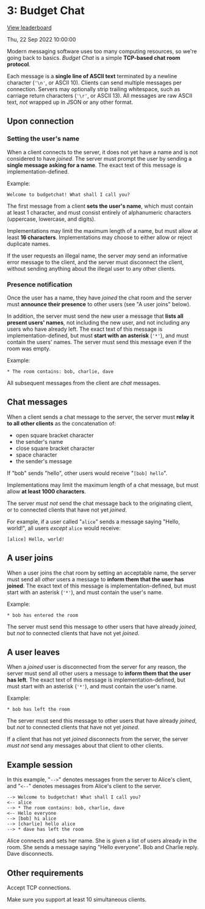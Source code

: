 # 3: Budget Chat

[View leaderboard](https://protohackers.com/leaderboard/3)

Thu, 22 Sep 2022 10:00:00

Modern messaging software uses too many computing resources, so we're going back to basics. _Budget Chat_ is a simple **TCP-based chat room protocol**.

Each message is a **single line of ASCII text** terminated by a newline character (`'\n'`, or ASCII 10). Clients can send multiple messages per connection. Servers may optionally strip trailing whitespace, such as carriage return characters (`'\r'`, or ASCII 13). All messages are raw ASCII text, _not_ wrapped up in JSON or any other format.

## Upon connection

### Setting the user's name

When a client connects to the server, it does not yet have a name and is not considered to have _joined_. The server must prompt the user by sending a **single message asking for a name**. The exact text of this message is implementation-defined.

Example:

    Welcome to budgetchat! What shall I call you?

The first message from a client **sets the user's name**, which must contain at least 1 character, and must consist entirely of alphanumeric characters (uppercase, lowercase, and digits).

Implementations may limit the maximum length of a name, but must allow at least **16 characters**. Implementations may choose to either allow or reject duplicate names.

If the user requests an illegal name, the server _may_ send an informative error message to the client, and the server must disconnect the client, without sending anything about the illegal user to any other clients.

### Presence notification

Once the user has a name, they have _joined_ the chat room and the server must **announce their presence** to other users (see "A user joins" below).

In addition, the server must send the new user a message that **lists all present users' names**, not including the new user, and not including any users who have already left. The exact text of this message is implementation-defined, but must **start with an asterisk** (`'*'`), and must contain the users' names. The server must send this message even if the room was empty.

Example:

    * The room contains: bob, charlie, dave

All subsequent messages from the client are _chat_ messages.

## Chat messages

When a client sends a chat message to the server, the server must **relay it to all other clients** as the concatenation of:

 * open square bracket character
 * the sender's name
 * close square bracket character
 * space character
 * the sender's message

If "bob" sends "hello", other users would receive "`[bob] hello`".

Implementations may limit the maximum length of a chat message, but must allow **at least 1000 characters**.

The server _must not_ send the chat message back to the originating client, or to connected clients that have not yet _joined_.

For example, if a user called "`alice`" sends a message saying "Hello, world!", all users _except_ `alice` would receive:

    [alice] Hello, world!

## A user joins

When a user joins the chat room by setting an acceptable name, the server must send all _other_ users a message to **inform them that the user has joined**. The exact text of this message is implementation-defined, but must start with an asterisk (`'*'`), and must contain the user's name.

Example:

    * bob has entered the room

The server must send this message to other users that have already _joined_, but _not_ to connected clients that have not yet _joined_.

## A user leaves

When a _joined_ user is disconnected from the server for any reason, the server must send all other users a message to **inform them that the user has left**. The exact text of this message is implementation-defined, but must start with an asterisk (`'*'`), and must contain the user's name.

Example:

    * bob has left the room

The server must send this message to other users that have already _joined_, but _not_ to connected clients that have not yet _joined_.

If a client that has not yet _joined_ disconnects from the server, the server _must not_ send any messages about that client to other clients.

## Example session

In this example, "`-->`" denotes messages from the server to Alice's client, and "`<--`" denotes messages from Alice's client to the server.

    --> Welcome to budgetchat! What shall I call you?
    <-- alice
    --> * The room contains: bob, charlie, dave
    <-- Hello everyone
    --> [bob] hi alice
    --> [charlie] hello alice
    --> * dave has left the room

Alice connects and sets her name. She is given a list of users already in the room. She sends a message saying "Hello everyone". Bob and Charlie reply. Dave disconnects.

## Other requirements

Accept TCP connections.

Make sure you support at least 10 simultaneous clients.
